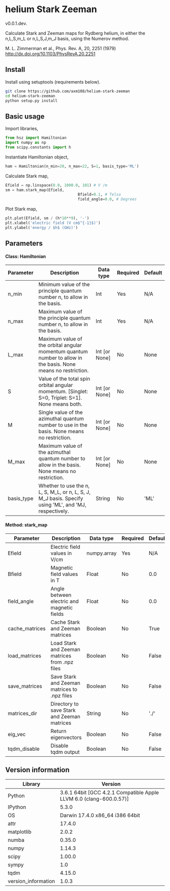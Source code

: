 helium Stark Zeeman
===============

v0.0.1.dev.

Calculate Stark and Zeeman maps for Rydberg helium, in either the n,L,S,m_L or n,L,S,J,m_J basis, using the
Numerov method.

M. L. Zimmerman et al., Phys. Rev. A, 20, 2251 (1979)
http://dx.doi.org/10.1103/PhysRevA.20.2251

Install
-------

Install using setuptools (requirements below).

```bash
git clone https://github.com/axm108/helium-stark-zeeman
cd helium-stark-zeeman
python setup.py install
```

Basic usage
-------
Import libraries,
```python
from hsz import Hamiltonian
import numpy as np
from scipy.constants import h
```
Instantiate Hamiltonian object,
```python
ham = Hamiltonian(n_min=20, n_max=22, S=1, basis_type='ML')
```
Calculate Stark map,
```python
Efield = np.linspace(0.0, 1000.0, 101) # V /m
sm = ham.stark_map(Efield,
                                Bfield=0.1, # Telsa
                                field_angle=0.0, # Degrees
```
Plot Stark map,
```python
plt.plot(Efield, sm / (h*10**9), '-')
plt.xlabel('electric field (V cm$^{-1}$)')
plt.ylabel('energy / $h$ (GHz)')
```

Parameters
-------

#### Class: Hamiltonian
| Parameter  | Description | Data type | Required | Default |
| ------------ | ------------ | ------------ | ------------ | ------------ |
| n_min | Minimum value of the principle quantum number n, to allow in the basis. | Int | Yes | N/A |
| n_max | Maximum value of the principle quantum number n, to allow in the basis. | Int | Yes | N/A |
| L_max | Maximum value of the orbital angular momentum quantum number to allow in the basis. None means no restriction. | Int [or None] | No | None |
| S | Value of the total spin orbital angular momentum. [Singlet: S=0, Triplet: S=1]. None means both.  | Int [or None] | No | None |
| M | Single value of the azimuthal quantum number to use in the basis. None means no restriction. | Int [or None] | No | None |
| M_max | Maximum value of the azimuthal quantum number to allow in the basis. None means no restriction. | Int [or None] | No | None |
| basis_type | Whether to use the n, L, S, M_L, or n, L, S, J, M_J basis. Specify using 'ML', and 'MJ, respectively. | String | No | 'ML' |

#### Method: stark_map
| Parameter  | Description | Data type | Required | Default |
| ------------ | ------------ | ------------ | ------------ | ------------ |
| Efield  | Electric field values in V/cm | numpy.array | Yes  | N/A |
| Bfield  | Magnetic field values in T  | Float  | No  | 0.0 |
| field_angle | Angle between electric and magnetic fields | Float | No | 0.0 |
| cache_matrices | Cache Stark and Zeeman matrices | Boolean | No | True |
| load_matrices | Load Stark and Zeeman matrices from .npz files | Boolean | No | False |
| save_matrices | Save Stark and Zeeman matrices to .npz files | Boolean | No | False |
| matrices_dir | Directory to save Stark and Zeeman matrices | String | No | './' |
| eig_vec | Return eigenvectors | Boolean | No | False |
| tqdm_disable | Disable tqdm output | Boolean | No | False |

Version information
-------------------

| Library  | Version |
| ------------ | ------------ |
| Python  | 3.6.1 64bit [GCC 4.2.1 Compatible Apple LLVM 6.0 (clang-600.0.57)] |
| IPython | 5.3.0 |
| OS | Darwin 17.4.0 x86_64 i386 64bit |
| attr | 17.4.0 |
| matplotlib | 2.0.2 |
| numba | 0.35.0 |
| numpy | 1.14.3 |
| scipy | 1.00.0 |
| sympy | 1.0 |
| tqdm | 4.15.0 |
| version_information | 1.0.3 |